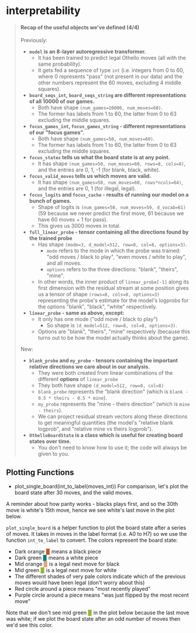# interpretability

> #### Recap of the useful objects we've defined (4/4)
>
> Previously:
>
> * **`model` is an 8-layer autoregressive transformer.**
>     * It has been trained to predict legal Othello moves (all with the same probability).
>     * It gets fed a sequence of type `int` (i.e. integers from 0 to 60, where 0 represents "pass" (not present in our data) and the other numbers represent the 60 moves, excluding 4 middle squares).
> * **`board_seqs_int`, `board_seqs_string` are different representations of all 10000 of our games.**
>     * Both have shape `(num_games=10000, num_moves=60)`.
>     * The former has labels from 1 to 60, the latter from 0 to 63 excluding the middle squares.
> * **`focus_games_int`, `focus_games_string` - different representations of our "focus games".**
>     * Both have shape `(num_games=50, num_moves=60)`.
>     * The former has labels from 1 to 60, the latter from 0 to 63 excluding the middle squares.
> * **`focus_states` tells us what the board state is at any point.**
>     * It has shape `(num_games=50, num_moves=60, rows=8, cols=8)`, and the entries are 0, 1, -1 (for blank, black, white).
> * **`focus_valid_moves` tells us which moves are valid.**
>     * It has shape `(num_games=50, num_moves=60, rows*ncols=64)`, and the entries are 0, 1 (for illegal, legal).
> * **`focus_logits` and `focus_cache` - results of running our model on a bunch of games.**
>     * Shape of logits is `(num_games=50, num_moves=59, d_vocab=61)` (59 because we never predict the first move, 61 because we have 60 moves + 1 for pass).
>     * This gives us 3000 moves in total.
> * **`full_linear_probe` - tensor containing all the directions found by the trained probe**
>     * Has shape `(mode=3, d_model=512, row=8, col=8, options=3)`.
>         * `mode` refers to the mode in which the probe was trained: "odd moves / black to play", "even moves / white to play", and all moves.
>         * `options` refers to the three directions: "blank", "theirs", "mine".
>     * In other words, the inner product of `linear_probe[-1]` along its first dimension with the residual stream at some position gives us a tensor of shape `(rows=8, cols=8, options=3)` representing the probe's estimate for the model's logprobs for the options "blank", "black", "white" respectively.
> * **`linear_probe` - same as above, except:**
>     * It only has one mode ("odd move / black to play")
>         * So shape is `(d_model=512, row=8, col=8, options=3)`.
>     * Options are "blank", "theirs", "mine" respectively (because this turns out to be how the model actually thinks about the game).
>
> New:
>
> * **`blank_probe` and `my_probe` - tensors containing the important relative directions we care about in our analysis.**
>     * They were both created from linear combinations of the different **options** of `linear_probe`
>     * They both have shape `(d_model=512, row=8, col=8)`
>     * `blank_probe` represents the "blank direction" (which is `blank - 0.5 * theirs - 0.5 * mine`).
>     * `my_probe` represents the "mine - theirs direction" (which is `mine - theirs`).
>     * We can project residual stream vectors along these directions to get meaningful quantities (the model's "relative blank logprob", and "relative mine vs theirs logprob").
> * **`OthelloBoardState` is a class which is useful for creating board states over time.**
>     * You don't need to know how to use it; the code will always be given to you.

## Plotting Functions
- plot_single_board(int_to_label(moves_int))
For comparison, let's plot the board state after 30 moves, and the valid moves.

A reminder about how parity works - blacks plays first, and so the 30th move is white's 15th move, hence we see white's last move in the plot below.

`plot_single_board` is a helper function to plot the board state after a series of moves. It takes in moves in the label format (i.e. A0 to H7) so we use the function `int_to_label` to convert. The colors represent the board state:

* Dark orange <font color='#CA562C'>▉</font> means a black piece
* Dark green <font color='#008080'>▉</font> means a white piece
* Mid orange <font color='#E6A272'>▉</font> is a legal next move for black
* Mid green <font color='#92B63A'>▉</font> is a legal next move for white
* The different shades of very pale colors indicate which of the previous moves would have been legal (don't worry about this)
* Red circle around a piece means "most recently played"
* Purple circle around a piece means "was just flipped by the most recent move"

Note that we don't see mid green <font color='#92B63A'>▉</font> in the plot below because the last move was white; if we plot the board state after an odd number of moves then we'd see this color.
